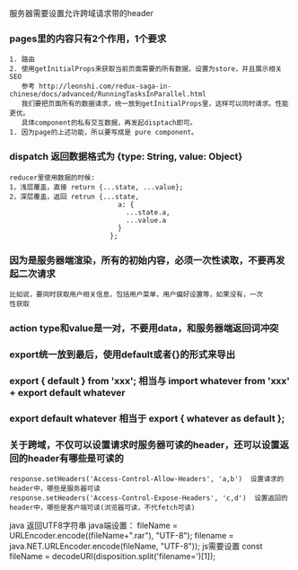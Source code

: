 服务器需要设置允许跨域请求带的header

### pages里的内容只有2个作用，1个要求
    1. 路由
    2. 使用getInitialProps来获取当前页面需要的所有数据，设置为store，并且展示相关SEO
       参考 http://leonshi.com/redux-saga-in-chinese/docs/advanced/RunningTasksInParallel.html
       我们要把页面所有的数据请求，统一放到getInitialProps里，这样可以同时请求。性能更优。
       具体component的私有交互数据，再发起disptach即可。
    1. 因为page的上述功能，所以要写成是 pure component。

### dispatch 返回数据格式为 {type: String, value: Object}
    reducer里使用数据的时候:
    1，浅层覆盖，直接 return {...state, ...value};
    2，深层覆盖，返回 retrun {...state,
                               a: {
                                 ...state.a,
                                 ...value.a
                               }
                             };
###
### 因为是服务器端渲染，所有的初始内容，必须一次性读取，不要再发起二次请求
    比如说，要同时获取用户相关信息，包括用户菜单，用户偏好设置等，如果没有，一次
    性获取
### action type和value是一对，不要用data，和服务器端返回词冲突
### export统一放到最后，使用default或者{}的形式来导出
### export { default } from 'xxx'; 相当与 import whatever from 'xxx' + export default whatever
### export default whatever 相当于 export { whatever as default };
### 关于跨域，不仅可以设置请求时服务器可读的header，还可以设置返回的header有哪些是可读的
    response.setHeaders('Access-Control-Allow-Headers', 'a,b')  设置请求的header中，哪些是服务器可读
    response.setHeaders('Access-Control-Expose-Headers', 'c,d')  设置返回的header中，哪些是客户端可读(浏览器可读，不代fetch可读)


java 返回UTF8字符串
     java端设置： fileName = URLEncoder.encode((fileName+".rar"), "UTF-8");
                  filename = java.NET.URLEncoder.encode(fileName, "UTF-8"));
     js需要设置   const fileName = decodeURI(disposition.split('filename=')[1]);


